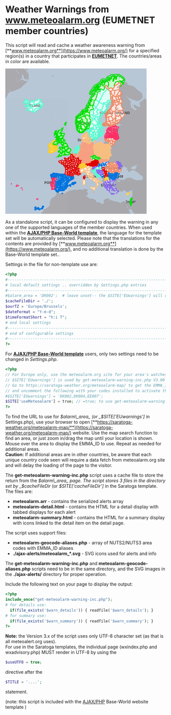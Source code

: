 Weather Warnings from www.meteoalarm.org (EUMETNET member countries)
====================================================================

This script will read and cache a weather awareness warning from [**www.meteoalarm.org**](https://www.meteoalarm.org/) for a specified region(s) in a country that participates in [**EUMETNET**](https://www.eumetnet.eu.org/). The countries/areas in color are available.

![METEOalarm countries](./meteoalarm-coverage-area.png)

As a standalone script, it can be configured to display the warning in any one of the supported languages of the member countries. When used within the [**AJAX/PHP Base-World template**](https://saratoga-weather.org/wxtemplates/index.php), the language for the template set will be automatically selected. Please note that the translations for the contents are provided by [**www.meteoalarm.org**](https://www.meteoalarm.org/), and no additional translation is done by the Base-World template set..

Settings in the file for non-template use are:

```php
<?php
#-------------------------------------------------------------------------------------------------
# local default settings .. overridden by Settings.php entries
#-------------------------------------------------------------------------------------------------   
#$alarm_area = 'DK002';  # leave unset-- the $SITE['EUwarnings'] will configure it.
$cacheFileDir = './';   
$ourTZ = 'Europe/Brussels';   
$dateFormat = "Y-m-d";
$timeFormatShort = "h:i T";
# end local settings   
#-------------------------------------------------------------------------------------------------   
# end of configurable settings   
#-------------------------------------------------------------------------------------------------   
?>
```

For [**AJAX/PHP Base-World template**](https://saratoga-weather.org/wxtemplates/index.php) users, only two settings need to be changed in _Settings.php_.

```php
<?php   
// For Europe only, use the meteoalarm.org site for your area's watches/warnings on the wxadvisory page  
// $SITE['EUwarnings'] is used by get-meteoalarm-warning-inc.php V3.00 for EU countries   
// Go to https://saratoga-weather.org/meteoalarm-map/ to get the EMMA_ID code(s) for your area   
// and uncomment the following with your codes installed to activate the wxadvisory.php script.
#$SITE['EUwarnings'] = 'DK002,DK004,EE007';
$SITE['useMeteoalarm'] = true; // =true; to use get-meteoalarm-warning-inc.php for alerts; =false; if not
?>
```

To find the URL to use for _$alarm\_area_ (or _$SITE\['EUwarnings'\]_ in Settings.php), use your browser to open [**https://saratoga-weather.org/meteoalarm-map/**](https://saratoga-weather.org/meteoalarm-map/) website. Use the map search function to find an area, or just zoom in/drag the map until your location is shown. Mouse over the area to display the EMMA\_ID to use. Repeat as needed for additional areas.  
**Caution:** If additional areas are in other countries, be aware that each unique country code seen will require a data fetch from meteoalarm.org site and will delay the loading of the page to the visitor.

The **get-meteoalarm-warning-inc.php** script uses a cache file to store the return from the _$alarm\_area_ page. The script stores 3 files in the directory set by _$cacheFileDir_ (or _$SITE\['cacheFileDir'\]_ in the Saratoga template. The files are:

*   **meteoalarm.arr** - contains the serialized alerts array
*   **meteoalarm-detail.html** - contains the HTML for a detail display with tabbed displays for each alert
*   **meteoalarm-summary.html** - contains the HTML for a summary display with icons linked to the detail item on the detail page.

The script uses support files:

*   **meteoalarm-geocode-aliases.php** - array of NUTS2/NUTS3 area codes with EMMA\_ID aliases
*   **./ajax-alerts/meteoalarm\_\*.svg** - SVG icons used for alerts and info

The **get-meteoalarm-warning-inc.php** and **meteoalarm-geocode-aliases.php** scripts need to be in the same directory, and the SVG images in the **./ajax-alerts/** directory for proper operation.

Include the following text on your page to display the output:

```php
<?php
include_once("get-meteoalarm-warning-inc.php");
# for details use:
  if(file_exists('$warn_details')) { readfile('$warn_details'); }
# for summary use:        
  if(file_exists('$warn_summary')) { readfile('$warn_summary'); }
?>
```

**Note:** the Version 3.x of the script uses only UTF-8 character set (as that is all meteoalert.org uses).  
For use in the Saratoga templates, the individual page (wxindex.php and wxadvisory.php) MUST render in UTF-8 by using the
```php
$useUTF8 = true;
```
directive after the
```php
$TITLE = '....';
```
statement.

(note: this script is included with the [AJAX/PHP](https://saratoga-weather.org/wxtemplates/index.php) Base-World website template )
